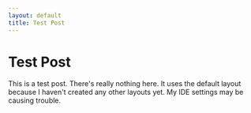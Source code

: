 ```yaml
---
layout: default
title: Test Post
---
```


Test Post
=========

This is a test post. There's really nothing here. It uses the default layout because I haven't created any other layouts yet. My IDE settings may be causing trouble.